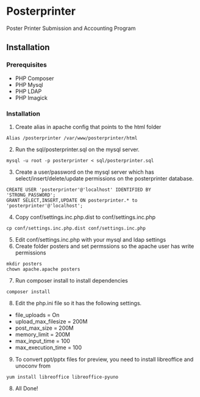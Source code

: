 # Posterprinter

Poster Printer Submission and Accounting Program


## Installation

### Prerequisites
- PHP Composer
- PHP Mysql
- PHP LDAP
- PHP Imagick

### Installation
1.  Create alias in apache config that points to the html folder
```
Alias /posterprinter /var/www/posterprinter/html
```
2.  Run the sql/posterprinter.sql on the mysql server.
```
mysql -u root -p posterprinter < sql/posterprinter.sql
```
3.  Create a user/password on the mysql server which has select/insert/delete/update permissions on the posterprinter database.
```
CREATE USER 'posterprinter'@'localhost' IDENTIFIED BY 'STRONG_PASSWORD';
GRANT SELECT,INSERT,UPDATE ON posterprinter.* to 'posterprinter'@'localhost';
```
4.  Copy conf/settings.inc.php.dist to conf/settings.inc.php
```
cp conf/settings.inc.php.dist conf/settings.inc.php
```
5.  Edit conf/settings.inc.php with your mysql and ldap settings
6.  Create folder posters and set permssions so the apache user has write permissions
```
mkdir posters
chown apache.apache posters
```
7. Run composer install to install dependencies
```
composer install
```
8.  Edit the php.ini file so it has the following settings.
- file_uploads = On
- upload_max_filesize = 200M
- post_max_size = 200M
- memory_limit = 200M
- max_input_time = 100
- max_execution_time = 100
9.  To convert ppt/pptx files for preview, you need to install libreoffice and unoconv from
```
yum install libreoffice libreoffice-pyuno
```
8.  All Done!


